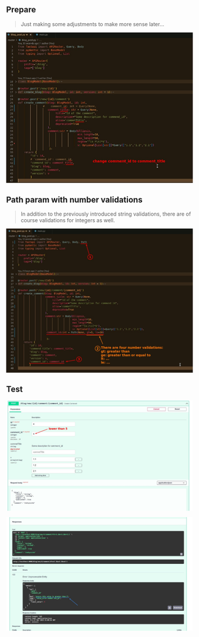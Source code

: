 ## **Prepare**

> Just making some adjustments to make more sense later...

![Alt prepare](pic/01.jpg)

## **Path param with number validations**

> In addition to the previously introduced string validations, there are of course validations for integers as well.

![Alt new path param with number validations](pic/02.jpg)

## **Test**

![Alt test](pic/03.jpg)

![Alt test r](pic/04.jpg)
